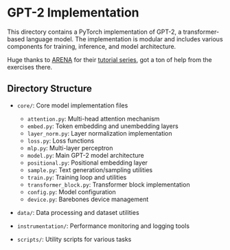 # GPT-2 Implementation

This directory contains a PyTorch implementation of GPT-2, a transformer-based language model. The implementation is modular and includes various components for training, inference, and model architecture.

Huge thanks to [ARENA](https://www.arena.education/) for their [tutorial series](https://arena-chapter1-transformer-interp.streamlit.app/[1.1]_Transformer_from_Scratch), got a ton of help from the exercises there.

## Directory Structure

- `core/`: Core model implementation files
  - `attention.py`: Multi-head attention mechanism
  - `embed.py`: Token embedding and unembedding layers
  - `layer_norm.py`: Layer normalization implementation
  - `loss.py`: Loss functions
  - `mlp.py`: Multi-layer perceptron
  - `model.py`: Main GPT-2 model architecture
  - `positional.py`: Positional embedding layer
  - `sample.py`: Text generation/sampling utilities
  - `train.py`: Training loop and utilities
  - `transformer_block.py`: Transformer block implementation
  - `config.py`: Model configuration
  - `device.py`: Barebones device management

- `data/`: Data processing and dataset utilities
- `instrumentation/`: Performance monitoring and logging tools
- `scripts/`: Utility scripts for various tasks
